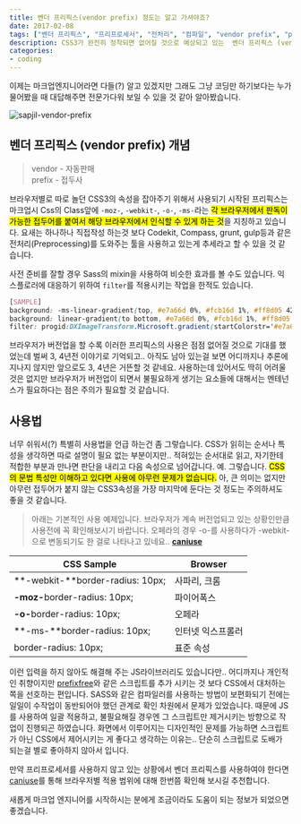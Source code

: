 ```yaml
---
title: 벤더 프리픽스(vendor prefix) 정도는 알고 가셔야죠?
date: 2017-02-08
tags: ["벤더 프리픽스", "프리프로세서", "전처리", "컴파일", "vendor prefix", "prefixfree", "Preprocessor", "-moz-", "-webkit-", "-o-", "-ms-", "compile", "compiler", "sapjil", "css"]
description: CSS3가 완전히 정착되면 없어질 것으로 예상되고 있는  벤더 프리픽스 (vendor prefix)는 각각의 브라우저에서 판독이 가능한 접두어를 붙여서 해당 브라우저에서 인식할 수 있게 하는 것을 지칭하고 있습니다. 개념과 사용법에 대하여 알아 보았습니다.
categories:
- coding
---
```


이제는 마크업엔지니어라면 다들(?) 알고 있겠지만 그래도 그냥 코딩만 하기보다는 누가 물어봤을 때 대답해주면 전문가다워 보일 수 있을 것 같아 알아봤습니다.

![sapjil-vendor-prefix](https://live.staticflickr.com/65535/32873585537_16ee51cf60_c.jpg)

## 벤더 프리픽스 (vendor prefix) 개념

> vendor - 자동판매  
> prefix - 접두사

브라우저별로 따로 놀던 CSS3의 속성을 잡아주기 위해서 사용되기 시작된 프리픽스는 마크업시 Css의 Class앞에 `-moz-`, `-webkit-`, `-o-`, `-ms-`라는 <mark>각 브라우저에서 판독이 가능한 접두어를 붙여서 해당 브라우저에서 인식할 수 있게 하는 것</mark>을 지칭하고 있습니다. 요새는 하나하나 직접작성 하는것 보다 Codekit, Compass, grunt, gulp등과 같은 전처리(Preprocessing)를 도와주는 툴을 사용하고 있는게 추세라고 할 수 있을 것 같습니다. 

사전 준비를 잘할 경우 Sass의 mixin을 사용하여 비슷한 효과를 볼 수도 있습니다. 익스플로러에 대응하기 위하여 `filter`를 적용시키는 작업을 한적도 있습니다.

```css
[SAMPLE]
background: -ms-linear-gradient(top, #e7a66d 0%, #fcb16d 1%, #ff8d05 42%, #ffc450 100%);
background: linear-gradient(to bottom, #e7a66d 0%, #fcb16d 1%, #ff8d05 42%, #ffc450 100%);
filter: progid:DXImageTransform.Microsoft.gradient(startColorstr='#e7a66d', endColorstr='#ffc450', GradientType=0);
```

브라우저가 버전업을 할 수록 이러한 프리픽스의 사용은 점점 없어질 것으로 기대를 했었는데 벌써 3, 4년전 이야기로 기억되고.. 아직도 남아 있는걸 보면 어디까지나 추론에 지나지 않지만 앞으로도 3, 4년은 거뜬할 것 같네요. 사용하는데 있어서도 딱히 어려울것은 없지만 브라우저가 버전업이 되면서 불필요하게 생기는 요소들에 대해서는 멘테넌스가 필요하다는 점은 주의가 필요할 것 같습니다.

## 사용법

너무 쉬워서(?) 특별히 사용법을 언급 하는건 좀 그렇습니다.
CSS가 읽히는 순서나 특성을 생각하면 따로 설명이 필요 없는 부분이지만..
적혀있는 순서대로 읽고, 자기한테 적합한 부분과 만나면 판단을 내리고 다음 속성으로 넘어갑니다.
예. 그렇습니다. <mark>CSS의 문법 특성만 이해하고 있다면 사용에 아무런 문제가 없습니다.</mark>
아, 큰 의미는 없지만 아무런 접두어가 붙지 않는 CSS3속성을 가장 마지막에 둔다는 것 정도는 주의하셔도 좋을 것 같습니다.

> 아래는 기본적인 사용 예제입니다. 브라우저가 계속 버전업되고 있는 상황인만큼 사용전에 꼭 확인해보시기 바랍니다. 오페라의 경우 -o-를 사용하다가 -webkit-으로 변동되기도 한 걸로 나타나고 있네요.. **[caniuse](http://caniuse.com/#feat=matchesselector)**

| CSS Sample | Browser |
| --- | --- |
| **-webkit-**border-radius: 10px; | 사파리, 크롬 |
| **-moz-**​border-radius: 10px; | 파이어폭스 |
| **-o-**​border-radius: 10px; | 오페라 |
| **-ms-**border-radius: 10px; | 인터넷 익스프롤러 |
| border-radius: 10px; | 표준 속성 |

이런 입력을 하지 않아도 해결해 주는 JS라이브러리도 있습니다만.. 어디까지나 개인적인 취향이지만 [prefixfree](http://leaverou.github.io/prefixfree/)와 같은 스크립트를 추가 시키는 것 보다 CSS에서 대처하는 쪽을 선호하는 편입니다. SASS와 같은 컴파일러를 사용하는 방법이 보편화되기 전에는 일일이 수작업이 동반되어야 했던 관계로 확인 차원에서 문제가 있었습니다. 때문에 JS를 사용하여 일괄 적용하고, 불필요해질 경우엔 그 스크립트만 제거시키는 방향으로 작업이 진행되곤 하였습니다. 화면에서 이루어지는 디자인적인 문제를 가능하면 스크립트가 아닌 CSS에서 제어시키는 게 좋다고 생각하는 이유는.. 단순히 스크립트로 도배가 되는걸 별로 좋아하지 않아서 입니다.

만약 프리프로세서를 사용하지 않고 있는 상황에서 벤더 프리픽스를 사용하여야 한다면 [caniuse](http://caniuse.com/)를 통해 브라우저별 적용 범위에 대해 한번쯤 확인해 보시길 추천합니다.

새롭게 마크업 엔지니어를 시작하시는 분에게 조금이라도 도움이 되는 정보가 되었으면 좋겠습니다.